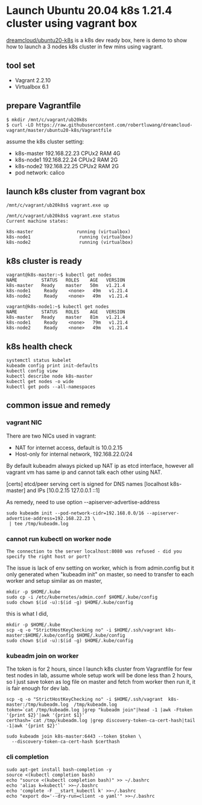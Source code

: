 # Launch Ubuntu 20.04 k8s 1.21.4 cluster using vagrant box

[dreamcloud/ubuntu20-k8s](https://app.vagrantup.com/dreamcloud/boxes/ubuntu20-k8s) is a k8s dev ready box, here is demo to show how to launch a 3 nodes k8s cluster in few mins using vagrant.

## tool set
- Vagrant 2.2.10
- Virtualbox 6.1

## prepare Vagrantfile

```
$ mkdir /mnt/c/vagrant/ub20k8s
$ curl -LO https://raw.githubusercontent.com/robertluwang/dreamcloud-vagrant/master/ubuntu20-k8s/Vagrantfile
```
assume the k8s cluster setting:

- k8s-master 192.168.22.23 CPUx2 RAM 4G 
- k8s-node1   192.168.22.24 CPUx2 RAM 2G
- k8s-node2   192.168.22.25 CPUx2 RAM 2G
- pod network: calico 

## launch k8s cluster from vagrant box 
```
/mnt/c/vagrant/ub20k8s$ vagrant.exe up
```
```
/mnt/c/vagrant/ub20k8s$ vagrant.exe status
Current machine states:

k8s-master                running (virtualbox)
k8s-node1                  running (virtualbox)
k8s-node2                  running (virtualbox)
```

## k8s cluster is ready 
```
vagrant@k8s-master:~$ kubectl get nodes
NAME         STATUS   ROLES    AGE   VERSION
k8s-master   Ready    master   50m   v1.21.4
k8s-node1     Ready    <none>   49m   v1.21.4
k8s-node2     Ready    <none>   49m   v1.21.4

vagrant@k8s-node1:~$ kubectl get nodes
NAME         STATUS   ROLES    AGE   VERSION
k8s-master   Ready    master   81m   v1.21.4
k8s-node1     Ready    <none>   79m   v1.21.4
k8s-node2     Ready    <none>   49m   v1.21.4
```
## k8s health check 
```
systemctl status kubelet
kubeadm config print init-defaults
kubectl config view
kubectl describe node k8s-master
kubectl get nodes -o wide
kubectl get pods --all-namespaces
```
## common issue and remedy 
### vagrant NIC 
There are two NICs used in vagrant:
- NAT for internet access, default is 10.0.2.15
- Host-only for internal network, 192.168.22.0/24 

By default kubeadm always picked up NAT ip as etcd interface, however all vagrant vm has same ip and cannot talk each other using NAT.

[certs] etcd/peer serving cert is signed for DNS names [localhost k8s-master] and IPs [10.0.2.15 127.0.0.1 ::1]

As remedy, need to use option --apiserver-advertise-address
```
sudo kubeadm init --pod-network-cidr=192.168.0.0/16 --apiserver-advertise-address=192.168.22.23 \
 | tee /tmp/kubeadm.log 
```
### cannot run kubectl on worker node
```
The connection to the server localhost:8080 was refused - did you specify the right host or port?
```
The issue is lack of env setting on worker, which is from admin.config but it only generated when "kubeadm init" on master, so need to transfer to each worker and setup similar as on master, 
```
mkdir -p $HOME/.kube 
sudo cp -i /etc/kubernetes/admin.conf $HOME/.kube/config                                         
sudo chown $(id -u):$(id -g) $HOME/.kube/config
```
this is what I did, 
```
mkdir -p $HOME/.kube 
scp -q -o "StrictHostKeyChecking no" -i $HOME/.ssh/vagrant k8s-master:$HOME/.kube/config $HOME/.kube/config                                       
sudo chown $(id -u):$(id -g) $HOME/.kube/config
```
### kubeadm join on worker
The token is for 2 hours, since I launch k8s cluster from Vagrantfile for few test nodes in lab, assume whole setup work will be done less than 2 hours, so I just save token as log file on master and fetch from worker then run it, it is fair enough for dev lab.
```
scp -q -o "StrictHostKeyChecking no" -i $HOME/.ssh/vagrant  k8s-master:/tmp/kubeadm.log  /tmp/kubeadm.log
token=`cat /tmp/kubeadm.log |grep "kubeadm join"|head -1 |awk -Ftoken '{print $2}'|awk '{print $1}'`
certhash=`cat /tmp/kubeadm.log |grep discovery-token-ca-cert-hash|tail -1|awk '{print $2}'`

sudo kubeadm join k8s-master:6443 --token $token \
  --discovery-token-ca-cert-hash $certhash 
```
### cli completion 
```
sudo apt-get install bash-completion -y
source <(kubectl completion bash)
echo "source <(kubectl completion bash)" >> ~/.bashrc
echo 'alias k=kubectl' >>~/.bashrc
echo 'complete -F __start_kubectl k' >>~/.bashrc
echo "export do='--dry-run=client -o yaml'" >>~/.bashrc
